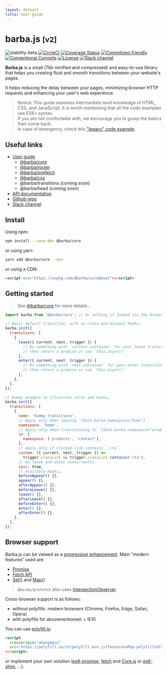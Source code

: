 ```yaml
---
layout: default
title: User guide
---
```


# barba.js <small>[v2]</small>

![stability-beta](https://img.shields.io/badge/stability-beta-lightgrey.svg?style=flat-square)
[![CircleCI](https://img.shields.io/circleci/project/github/barbajs/barba/master.svg?style=flat-square)](https://circleci.com/gh/barbajs/barba/tree/master)
[![Coverage Status](https://img.shields.io/coveralls/github/barbajs/barba/master.svg?style=flat-square)](https://coveralls.io/github/barbajs/barba?branch=master)
[![Commitizen friendly](https://img.shields.io/badge/commitizen-friendly-brightgreen.svg?style=flat-square)](http://commitizen.github.io/cz-cli/)
[![Conventional Commits](https://img.shields.io/badge/Conventional%20Commits-1.0.0-yellow.svg?style=flat-square)](https://conventionalcommits.org)
[![License](https://img.shields.io/badge/license-MIT-green.svg?style=flat-square)](https://github.com/barbajs/barba/blob/master/LICENSE)
[![Slack channel](https://img.shields.io/badge/slack-channel-purple.svg?style=flat-square&logo=slack)](https://barbajs.slack.com)

**Barba.js** is a small (7kb minified and compressed) and easy-to-use library that helps you creating fluid and smooth transitions between your website's pages.

It helps reducing the delay between your pages, minimizing browser HTTP requests and enhancing your user's web experience.

> Notice: This guide assumes intermediate level knowledge of HTML, CSS, and JavaScript.
> It is worth mentioning that all the code examples use ES6+ syntax.<br>
> If you are not comfortable with, we encourage you to grasp the basics then come back.<br>
> In case of emergency, check this ["legacy" code example](legacy.md).

## Useful links

- [User guide](https://barba.js.org/docs/v2/user/)
  - [@barba/core](https://barba.js.org/docs/v2/user/core.html)
  - [@barba/router](https://barba.js.org/docs/v2/user/router.html)
  - [@barba/prefetch](https://barba.js.org/docs/v2/user/prefetch.html)
  - [@barba/css](https://barba.js.org/docs/v2/user/css.html)
  - @barba/transitions _(coming soon)_
  - @barba/head _(coming soon)_
- [API documentation](https://barba.js.org/docs/v2/api/)
- [Github repo](https://github.com/barbajs/barba)
- [Slack channel](https://barbajs.slack.com)

## Install

Using npm:

```sh
npm install --save-dev @barba/core
```

or using yarn:

```sh
yarn add @barba/core --dev
```

or using a CDN:

```html
<script src="https://unpkg.com/@barba/core@next"></script>
```

## Getting started

> See [@barba/core](https://barba.js.org/docs/v2/user/core.html) for more details…

```js
import barba from '@barba/core'; // Or nothing if loaded via the browser

// Basic default transition, with no rules and minimal hooks…
barba.init({
  transitions: [
    {
      leave({ current, next, trigger }) {
        // Do something with `current.container` for your leave transition
        // then return a promise or use `this.async()`
      },
      enter({ current, next, trigger }) {
        // Do something with `next.container` for your enter transition
        // then return a promise or use `this.async()`
      },
    },
  ],
});

// Dummy example to illustrate rules and hooks…
barba.init({
  transitions: [
    {
      name: 'dummy transitions',
      // Apply only when leaving `[data-barba-namespace="home"]`.
      namespace: 'home',
      // Apply only when transitioning to `[data-barba-namespace="products | contact"]`.
      to: {
        namespace: ['products', 'contact'],
      },
      // Apply only if clicked link contains `.cta`.
      custom: ({ current, next, trigger }) =>
        trigger.classList && trigger.classList.contains('cta'),
      // Do leave and enter concurrently.
      sync: true,
      // Available hooks…
      beforeAppear() {},
      appear() {},
      afterAppear() {},
      beforeLeave() {},
      leave() {},
      afterLeave() {},
      beforeEnter() {},
      enter() {},
      afterEnter() {},
    },
  ],
});
```

## Browser support

Barba.js can be viewed as a [progressive enhancement](https://www.smashingmagazine.com/2009/04/progressive-enhancement-what-it-is-and-how-to-use-it/).
Main "modern features" used are:

- [Promise](https://developer.mozilla.org/en-US/docs/Web/JavaScript/Reference/Global_Objects/Promise)
- [Fetch API](https://developer.mozilla.org/en-US/docs/Web/API/Fetch_API)
- [Set()](https://developer.mozilla.org/en-US/docs/Web/JavaScript/Reference/Global_Objects/Set) and [Map()](https://developer.mozilla.org/en-US/docs/Web/JavaScript/Reference/Global_Objects/Map)

> `@barba/prefetch` also uses [IntersectionObserver](https://developer.mozilla.org/en-US/docs/Web/API/Intersection_Observer_API)

Cross-browser support is as follows:

- without polyfills: modern browsers (Chrome, Firefox, Edge, Safari, Opera)
- with polyfills for abovementioned: + IE10

You can use [polyfill.io](https://polyfill.io/v3/):

```html
<script
  crossorigin="anonymous"
  src="https://polyfill.io/v3/polyfill.min.js?features=Map-polyfill%2CSet-polyfill%2CPromise-polyfill%2Cfetch-polyfill%2CIntersectionObserver-polyfill"
></script>
```

or implement your own solution ([es6-promise](https://github.com/stefanpenner/es6-promise), [fetch](https://github.com/github/fetch) and [Core.js](https://github.com/zloirock/core-js) or [es6-shim](https://github.com/paulmillr/es6-shim/blob/master/README.md), …).
